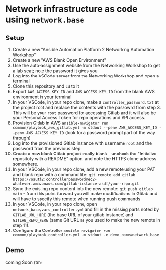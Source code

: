 # Network infrastructure as code using `network.base`

## Setup
1. Create a new "Ansible Automation Platform 2 Networking Automation Workshop"
2. Create a new "AWS Blank Open Environment"
3. Use the auto-assignment website from the Networking Workshop to get a lab seat; note the password it gives you
4. Log into the VSCode server from the Networking Workshop and open a terminal
5. Clone this repository and `cd` to it
6. Export `AWS_ACCESS_KEY_ID` and `AWS_ACCESS_KEY_ID` from the blank AWS environment in your terminal
7. In your VSCode, in your repo clone, make a `controller_password.txt` at the project root and replace the contents with the passowrd from step 3. This will be your `root` password for accessing Gitlab and it will also be your Personal Access Token for repo operations and API access.
8. Provision Gitlab in AWS `ansible-navigator run common/playbook_aws_gitlab.yml -m stdout --penv AWS_ACCESS_KEY_ID --penv AWS_ACCESS_KEY_ID` (look for a password prompt part of the way through)
9. Log into the provisioned Gitlab instance with username `root` and the password from the previous step
10. Create a new blank Gitlab project (really blank - uncheck the "Initialize repositoty with a README" option) and note the HTTPS clone address somewhere.
11. In your VSCode, in your repo clone, add a new remote using your PAT and blank repo with a command like: `git remote add gitlab https://oauth2:controllerpassword@ec2-whatever.amazonaws.com/gitlab-instance-asdf/your-repo.git`
12. Sync the existing repo content into the new remote: `git push gitlab main` - from this point forward you will make modifications in Gitlab and will have to specify this remote when running push commands
13. In your VSCode, in your repo clone, open `network_base/vars_controller.yml` and fill in the missing parts noted by `GITLAB_URL_HERE` (the base URL of your gitlab instance) and `GITLAB_REPO_HERE` (same Git URL as you used to make the new remote in step 11).
14. Configure the Controller `ansible-navigator run common/playbook_controller.yml -m stdout -e demo_name=network_base`

## Demo

coming Soon (tm)
